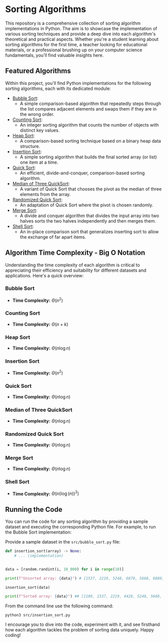 # Sorting Algorithms

This repository is a comprehensive collection of sorting algorithm implementations in Python. The aim is to showcase the implementation of various sorting techniques and provide a deep dive into each algorithm's theoretical and practical aspects. Whether you're a student learning about sorting algorithms for the first time, a teacher looking for educational materials, or a professional brushing up on your computer science fundamentals, you'll find valuable insights here.

## Featured Algorithms

Within this project, you'll find Python implementations for the following sorting algorithms, each with its dedicated module:

- [Bubble Sort](./src/bubble_sort.py):
  - A simple comparison-based algorithm that repeatedly steps through the list compares adjacent elements and swaps them if they are in the wrong order.
- [Counting Sort](./src/counting_sort.py):
  - An integer sorting algorithm that counts the number of objects with distinct key values.
- [Heap Sort](./src/heap_sort.py):
  - A comparison-based sorting technique based on a binary heap data structure.
- [Insertion Sort](./src/insertion_sort.py):
  - A simple sorting algorithm that builds the final sorted array (or list) one item at a time.
- [Quick Sort](./src/quick_sort.py):
  - An efficient, divide-and-conquer, comparison-based sorting algorithm.
- [Median of Three QuickSort](./src/median_of_three_quicksort.py):
  - A variant of Quick Sort that chooses the pivot as the median of three elements from the array.
- [Randomized Quick Sort](./src/random_quick_sort.py):
  - An adaptation of Quick Sort where the pivot is chosen randomly.
- [Merge Sort](./src/merge_sort.py):
  - A divide and conquer algorithm that divides the input array into two halves sorts the two halves independently and then merges them.
- [Shell Sort](./src/shell_sort.py):
  - An in-place comparison sort that generalizes inserting sort to allow the exchange of far apart items.

## Algorithm Time Complexity - Big O Notation

Understanding the time complexity of each algorithm is critical to appreciating their efficiency and suitability for different datasets and applications. Here's a quick overview:

### Bubble Sort

- **Time Complexity:** $Θ(n^2)$

### Counting Sort

- **Time Complexity:** $Θ(n+k)$

### Heap Sort

- **Time Complexity:** $Θ(n \log n)$

### Insertion Sort

- **Time Complexity:** $Θ(n^2)$

### Quick Sort

- **Time Complexity:** $Θ(n \log n)$

### Median of Three QuickSort

- **Time Complexity:** $Θ(n \log n)$

### Randomized Quick Sort

- **Time Complexity:** $Θ(n \log n)$

### Merge Sort

- **Time Complexity:** $Θ(n \log n)$

### Shell Sort

- **Time Complexity:** $Θ(n(\log(n))^2)$

## Running the Code

You can run the code for any sorting algorithm by providing a sample dataset and executing the corresponding Python file. For example, to run the Bubble Sort implementation:

Provide a sample dataset in the `src/bubble_sort.py` file:

```python
def insertion_sort(array) -> None:
    # ... (implementation)


data = [random.randint(i, 10_000) for i in range(10)]

print(f"Unsorted array: {data}") # [1537, 2219, 5248, 6870, 5668, 6880, 4428, 9529, 8232, 1189]

insertion_sort(data)

print(f"Sorted array: {data}") ## [1189, 1537, 2219, 4428, 5248, 5668, 6870, 6880, 8232, 9529]
```

From the command line use the following command:

```shell
python3 src/insertion_sort.py
```

I encourage you to dive into the code, experiment with it, and see firsthand how each algorithm tackles the problem of sorting data uniquely. Happy coding!
